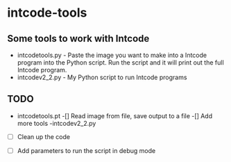 # intcode-tools
## Some tools to work with Intcode
 - intcodetools.py - Paste the image you want to make into a Intcode program into the Python script. Run the script and it will print out the full Intcode program.
 - intcodev2_2.py - My Python script to run Intcode programs
 
## TODO
 - intcodetools.pt
  -[] Read image from file, save output to a file
  -[] Add more tools
 -intcodev2_2.py 
  
  -[ ] Clean up the code
  
  -[ ] Add parameters to run the script in debug mode
